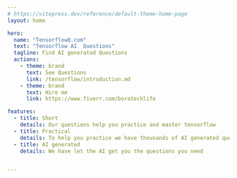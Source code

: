 ```yaml
---
# https://vitepress.dev/reference/default-theme-home-page
layout: home

hero:
  name: "TensorflowQ.com"
  text: "Tensorflow AI  Questions"
  tagline: Find AI generated Questions
  actions:
    - theme: brand
      text: See Questions
      link: /tensorflow/introduction.md
    - theme: brand
      text: Hire me
      link: https://www.fiverr.com/boratechlife     

features:
  - title: Short
    details: Our questions help you practice and master tensorflow
  - title: Practical
    details: To help you practice we have thousands of AI generated questions for you
  - title: AI generated
    details: We have let the AI get you the questions you need


---
```


